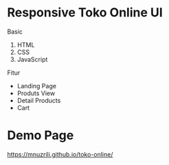 # Responsive Toko Online UI

Basic

1. HTML
2. CSS
3. JavaScript

Fitur

- Landing Page
- Produts View
- Detail Products
- Cart

# Demo Page

https://mnuzrili.github.io/toko-online/
